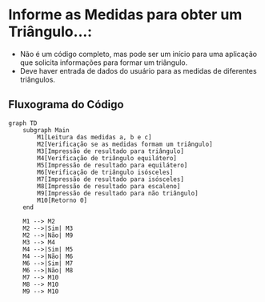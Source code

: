 # Informe as Medidas para obter um Triângulo...:

- Não é um código completo, mas pode ser um início para uma aplicação que solicita informações para formar um triângulo.
- Deve haver entrada de dados do usuário para as medidas de diferentes triângulos.

## Fluxograma do Código

``` mermaid
graph TD
    subgraph Main
        M1[Leitura das medidas a, b e c]
        M2[Verificação se as medidas formam um triângulo]
        M3[Impressão de resultado para triângulo]
        M4[Verificação de triângulo equilátero]
        M5[Impressão de resultado para equilátero]
        M6[Verificação de triângulo isósceles]
        M7[Impressão de resultado para isósceles]
        M8[Impressão de resultado para escaleno]
        M9[Impressão de resultado para não triângulo]
        M10[Retorno 0]
    end

    M1 --> M2
    M2 -->|Sim| M3
    M2 -->|Não| M9
    M3 --> M4
    M4 -->|Sim| M5
    M4 -->|Não| M6
    M6 -->|Sim| M7
    M6 -->|Não| M8
    M7 --> M10
    M8 --> M10
    M9 --> M10
```
